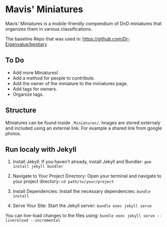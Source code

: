 # Mavis' Miniatures

Mavis' Miniatures is a mobile-friendly compendium of DnD miniatures that organizes them in various classifications.

The baseline Repo that was used is: https://github.com/Dr-Eigenvalue/bestiary

## To Do
* Add more Miniatures!
* Add a method for people to contribute.
* Add the owner of the miniature to the miniatures page.
* Add tags for owners.
* Organize tags.

## Structure
Miniatures can be found inside `_Miniatures/`. 
Images are stored externaly and included using an external link. For example a shared link from google photos.

## Run localy with Jekyll
1. Install Jekyll:
If you haven’t already, install Jekyll and Bundler:
`gem install jekyll bundler`

2. Navigate to Your Project Directory:
Open your terminal and navigate to your project directory:
`cd path/to/your/project`

3. Install Dependencies:
Install the necessary dependencies:
`bundle install`

4. Serve Your Site:
Start the Jekyll server:
`bundle exec jekyll serve`

You can live-load changes to the files using:
`bundle exec jekyll serve --livereload --incremental`

